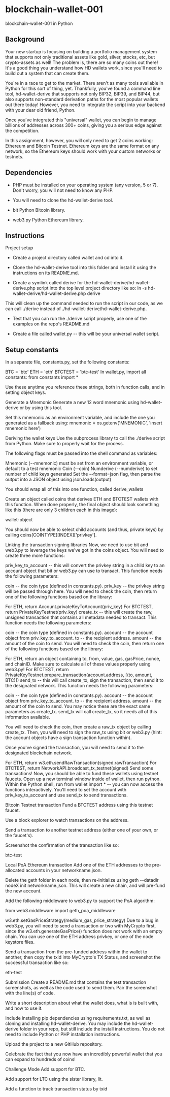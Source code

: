 # blockchain-wallet-001

blockchain-wallet-001 in Python

Background
------------------------------------------------------------------------------------------------------------------------------------------------
Your new startup is focusing on building a portfolio management system that supports not only traditional assets like gold, silver, stocks, etc, but crypto-assets as well! The problem is, there are so many coins out there! It's a good thing you understand how HD wallets work, since you'll need to build out a system that can create them.

You're in a race to get to the market. There aren't as many tools available in Python for this sort of thing, yet. Thankfully, you've found a command line tool, hd-wallet-derive that supports not only BIP32, BIP39, and BIP44, but also supports non-standard derivation paths for the most popular wallets out there today! However, you need to integrate the script into your backend with your dear old friend, Python.

Once you've integrated this "universal" wallet, you can begin to manage billions of addresses across 300+ coins, giving you a serious edge against the competition.

In this assignment, however, you will only need to get 2 coins working: Ethereum and Bitcoin Testnet. Ethereum keys are the same format on any network, so the Ethereum keys should work with your custom networks or testnets.

Dependencies
------------------------------------------------------------------------------------------------------------------------------------------------
- PHP must be installed on your operating system (any version, 5 or 7). Don't worry, you will not need to know any PHP.

- You will need to clone the hd-wallet-derive tool.

- bit Python Bitcoin library.

- web3.py Python Ethereum library.

Instructions
-----------------------------------------------------------------------------------------------------------------------------------------------
Project setup

- Create a project directory called wallet and cd into it.

- Clone the hd-wallet-derive tool into this folder and install it using the instructions on its README.md.

- Create a symlink called derive for the hd-wallet-derive/hd-wallet-derive.php script into the top level project directory like so: ln -s hd-wallet-derive/hd-wallet-derive.php derive

This will clean up the command needed to run the script in our code, as we can call ./derive instead of ./hd-wallet-derive/hd-wallet-derive.php.

- Test that you can run the ./derive script properly, use one of the examples on the repo's README.md

- Create a file called wallet.py -- this will be your universal wallet script.

Setup constants
------------------------------------------------------------------------------------------------------------------------------------------------
In a separate file, constants.py, set the following constants:

BTC = 'btc'
ETH = 'eth'
BTCTEST = 'btc-test'
In wallet.py, import all constants: from constants import *

Use these anytime you reference these strings, both in function calls, and in setting object keys.

Generate a Mnemonic
Generate a new 12 word mnemonic using hd-wallet-derive or by using this tool.

Set this mnemonic as an environment variable, and include the one you generated as a fallback using: mnemonic = os.getenv('MNEMONIC', 'insert mnemonic here')

Deriving the wallet keys
Use the subprocess library to call the ./derive script from Python. Make sure to properly wait for the process.

The following flags must be passed into the shell command as variables:

Mnemonic (--mnemonic) must be set from an environment variable, or default to a test mnemonic
Coin (--coin)
Numderive (--numderive) to set number of child keys generated
Set the --format=json flag, then parse the output into a JSON object using json.loads(output)

You should wrap all of this into one function, called derive_wallets

Create an object called coins that derives ETH and BTCTEST wallets with this function. When done properly, the final object should look something like this (there are only 3 children each in this image):

wallet-object

You should now be able to select child accounts (and thus, private keys) by calling coins[COINTYPE][INDEX]['privkey'].

Linking the transaction signing libraries
Now, we need to use bit and web3.py to leverage the keys we've got in the coins object. You will need to create three more functions:

priv_key_to_account -- this will convert the privkey string in a child key to an account object that bit or web3.py can use to transact. This function needs the following parameters:

coin -- the coin type (defined in constants.py).
priv_key -- the privkey string will be passed through here.
You will need to check the coin, then return one of the following functions based on the library:

For ETH, return Account.privateKeyToAccount(priv_key)
For BTCTEST, return PrivateKeyTestnet(priv_key)
create_tx -- this will create the raw, unsigned transaction that contains all metadata needed to transact. This function needs the following parameters:

coin -- the coin type (defined in constants.py).
account -- the account object from priv_key_to_account.
to -- the recipient address.
amount -- the amount of the coin to send.
You will need to check the coin, then return one of the following functions based on the library:

For ETH, return an object containing to, from, value, gas, gasPrice, nonce, and chainID. Make sure to calculate all of these values properly using web3.py!
For BTCTEST, return PrivateKeyTestnet.prepare_transaction(account.address, [(to, amount, BTC)])
send_tx -- this will call create_tx, sign the transaction, then send it to the designated network. This function needs the following parameters:

coin -- the coin type (defined in constants.py).
account -- the account object from priv_key_to_account.
to -- the recipient address.
amount -- the amount of the coin to send.
You may notice these are the exact same parameters as create_tx. send_tx will call create_tx, so it needs all of this information available.

You will need to check the coin, then create a raw_tx object by calling create_tx. Then, you will need to sign the raw_tx using bit or web3.py (hint: the account objects have a sign transaction function within).

Once you've signed the transaction, you will need to send it to the designated blockchain network.

For ETH, return w3.eth.sendRawTransaction(signed.rawTransaction)
For BTCTEST, return NetworkAPI.broadcast_tx_testnet(signed)
Send some transactions!
Now, you should be able to fund these wallets using testnet faucets. Open up a new terminal window inside of wallet, then run python. Within the Python shell, run from wallet import * -- you can now access the functions interactively. You'll need to set the account with priv_key_to_account and use send_tx to send transactions.

Bitcoin Testnet transaction
Fund a BTCTEST address using this testnet faucet.

Use a block explorer to watch transactions on the address.

Send a transaction to another testnet address (either one of your own, or the faucet's).

Screenshot the confirmation of the transaction like so:

btc-test

Local PoA Ethereum transaction
Add one of the ETH addresses to the pre-allocated accounts in your networkname.json.

Delete the geth folder in each node, then re-initialize using geth --datadir nodeX init networkname.json. This will create a new chain, and will pre-fund the new account.

Add the following middleware to web3.py to support the PoA algorithm:

from web3.middleware import geth_poa_middleware

w3.eth.setGasPriceStrategy(medium_gas_price_strategy)
Due to a bug in web3.py, you will need to send a transaction or two with MyCrypto first, since the w3.eth.generateGasPrice() function does not work with an empty chain. You can use one of the ETH address privkey, or one of the node keystore files.

Send a transaction from the pre-funded address within the wallet to another, then copy the txid into MyCrypto's TX Status, and screenshot the successful transaction like so:

eth-test

Submission
Create a README.md that contains the test transaction screenshots, as well as the code used to send them. Pair the screenshot with the line(s) of code.

Write a short description about what the wallet does, what is is built with, and how to use it.

Include installing pip dependencies using requirements.txt, as well as cloning and installing hd-wallet-derive. You may include the hd-wallet-derive folder in your repo, but still include the install instructions. You do not need to include Python or PHP installation instructions.

Upload the project to a new GitHub repository.

Celebrate the fact that you now have an incredibly powerful wallet that you can expand to hundreds of coins!

Challenge Mode
Add support for BTC.

Add support for LTC using the sister library, lit.

Add a function to track transaction status by txid
